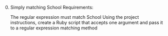 0. Simply matching School Requirements:

    The regular expression must match School
    Using the project instructions, create a Ruby script that accepts one argument and pass it to a regular expression matching method
 
